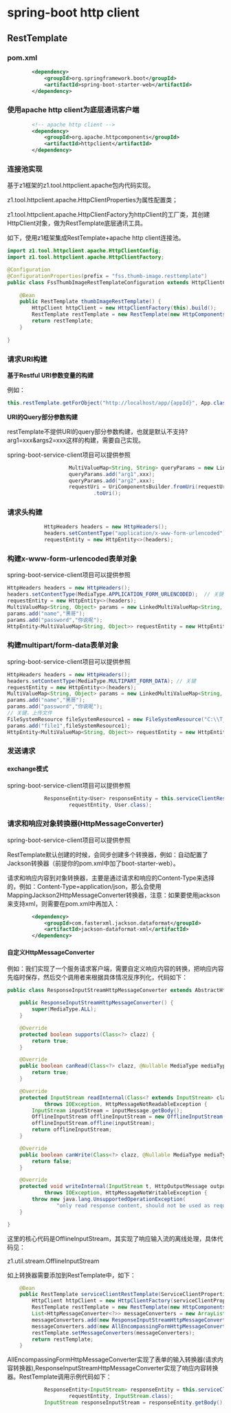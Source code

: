 # spring-boot http client

## RestTemplate

### pom.xml

```xml
        <dependency>
            <groupId>org.springframework.boot</groupId>
            <artifactId>spring-boot-starter-web</artifactId>
        </dependency>
```

### 使用apache http client为底层通讯客户端

```xml
		<!-- apache http client -->
		<dependency>
			<groupId>org.apache.httpcomponents</groupId>
			<artifactId>httpclient</artifactId>
		</dependency>
```

### 连接池实现

基于z1框架的z1.tool.httpclient.apache包内代码实现。

z1.tool.httpclient.apache.HttpClientProperties为属性配置类；

z1.tool.httpclient.apache.HttpClientFactory为httpClient的工厂类，其创建HttpClient对象，做为RestTemplate底层通讯工具。

如下，使用z1框架集成RestTemplate+apache http client连接池。

```java
import z1.tool.httpclient.apache.HttpClientConfig;
import z1.tool.httpclient.apache.HttpClientFactory;

@Configuration
@ConfigurationProperties(prefix = "fss.thumb-image.resttemplate")
public class FssThumbImageRestTemplateConfiguration extends HttpClientConfig {
	
	@Bean
	public RestTemplate thumbImageRestTemplate() {
		HttpClient httpClient = new HttpClientFactory(this).build();
		RestTemplate restTemplate = new RestTemplate(new HttpComponentsClientHttpRequestFactory(httpClient));
		return restTemplate;
	}
	
}
```

### 请求URI构建

**基于Restful URI参数变量的构建**

例如：

```java
this.restTemplate.getForObject("http://localhost/app/{appId}", App.class, 999l);
```

**URI的Query部分参数构建**

restTemplate不提供URI的query部分参数构建，也就是默认不支持?arg1=xxx&args2=xxx这样的构建，需要自己实现。

spring-boot-service-client项目可以提供参照

```java
					MultiValueMap<String, String> queryParams = new LinkedMultiValueMap<String, String>();
                    queryParams.add("arg1",xxx);
                    queryParams.add("arg2",xxx);
					requestUri = UriComponentsBuilder.fromUri(requestUri).queryParams(queryParams).build().encode()
							.toUri();
```

### 请求头构建

```java
			HttpHeaders headers = new HttpHeaders();
			headers.setContentType("application/x-www-form-urlencoded");
			requestEntity = new HttpEntity<>(headers);
```

### 构建x-www-form-urlencoded表单对象

spring-boot-service-client项目可以提供参照

```java
HttpHeaders headers = new HttpHeaders();
headers.setContentType(MediaType.APPLICATION_FORM_URLENCODED);  // 关键
requestEntity = new HttpEntity<>(headers);
MultiValueMap<String, Object> params = new LinkedMultiValueMap<String, Object>();
params.add("name","黑哥");
params.add("password","你说呢");
HttpEntity<MultiValueMap<String, Object>> requestEntity = new HttpEntity<>(params, headers);
```

### 构建multipart/form-data表单对象

spring-boot-service-client项目可以提供参照

```java
HttpHeaders headers = new HttpHeaders();
headers.setContentType(MediaType.MULTIPART_FORM_DATA); // 关键
requestEntity = new HttpEntity<>(headers);
MultiValueMap<String, Object> params = new LinkedMultiValueMap<String, Object>();
params.add("name","黑哥");
params.add("password","你说呢");
// 关键，上传文件
FileSystemResource fileSystemResource1 = new FileSystemResource("C:\\T_SERVICE_LOG_DATA2.png");
params.add("file1",fileSystemResource1);        
HttpEntity<MultiValueMap<String, Object>> requestEntity = new HttpEntity<>(params, headers);
```

### 发送请求

#### exchange模式

spring-boot-service-client项目可以提供参照

```java
			ResponseEntity<User> responseEntity = this.serviceClientRestTemplate.exchange(requestUri, method,
					requestEntity, User.class);
```

### 请求和响应对象转换器(HttpMessageConverter)

spring-boot-service-client项目可以提供参照

RestTemplate默认创建的时候，会同步创建多个转换器，例如：自动配置了Jackson转换器（前提你的pom.xml中加了boot-starter-web）。

请求和响应内容到对象转换器，主要是通过请求和响应的Content-Type来选择的，例如：Content-Type=application/json，那么会使用MappingJackson2HttpMessageConverter转换器，注意：如果要使用jackson来支持xml，则需要在pom.xml中再加入：

```xml
		<dependency>
            <groupId>com.fasterxml.jackson.dataformat</groupId>
            <artifactId>jackson-dataformat-xml</artifactId>
		</dependency>
```

#### 自定义HttpMessageConverter

例如：我们实现了一个服务请求客户端，需要自定义响应内容的转换，把响应内容先临时保存，然后交个调用者来根据具体情况反序列化，代码如下：

```java
public class ResponseInputStreamHttpMessageConverter extends AbstractHttpMessageConverter<InputStream> {

	public ResponseInputStreamHttpMessageConverter() {
		super(MediaType.ALL);
	}

	@Override
	protected boolean supports(Class<?> clazz) {
		return true;
	}

	@Override
	public boolean canRead(Class<?> clazz, @Nullable MediaType mediaType) {
		return true;
	}

	@Override
	protected InputStream readInternal(Class<? extends InputStream> clazz, HttpInputMessage inputMessage)
			throws IOException, HttpMessageNotReadableException {
		InputStream inputStream = inputMessage.getBody();
		OfflineInputStream offlineInputStream = new OfflineInputStream();
		offlineInputStream.offline(inputStream);
		return offlineInputStream;
	}

	@Override
	public boolean canWrite(Class<?> clazz, @Nullable MediaType mediaType) {
		return false;
	}

	@Override
	protected void writeInternal(InputStream t, HttpOutputMessage outputMessage)
			throws IOException, HttpMessageNotWritableException {
		throw new java.lang.UnsupportedOperationException(
				"only read response content, should not be used as request content.");
	}

}
```

这里的核心代码是OfflineInputStream，其实现了响应输入流的离线处理，具体代码见：

z1.util.stream.OfflineInputStream

如上转换器需要添加到RestTemplate中，如下：

```java
	@Bean
	public RestTemplate serviceClientRestTemplate(ServiceClientProperties serviceClientProperties) {
		HttpClient httpClient = new HttpClientFactory(serviceClientProperties.getHttpClientConfig()).build();
		RestTemplate restTemplate = new RestTemplate(new HttpComponentsClientHttpRequestFactory(httpClient));
		List<HttpMessageConverter<?>> messageConverters = new ArrayList<>();
		messageConverters.add(new ResponseInputStreamHttpMessageConverter());
		messageConverters.add(new AllEncompassingFormHttpMessageConverter());
		restTemplate.setMessageConverters(messageConverters);
		return restTemplate;
	}

```

AllEncompassingFormHttpMessageConverter实现了表单的输入转换器(请求内容转换器),ResponseInputStreamHttpMessageConverter实现了响应内容转换器。RestTemplate调用示例代码如下：

```java
			ResponseEntity<InputStream> responseEntity = this.serviceClientRestTemplate.exchange(requestUri, method,
					requestEntity, InputStream.class);
			InputStream responseInputStream = responseEntity.getBody();
```

